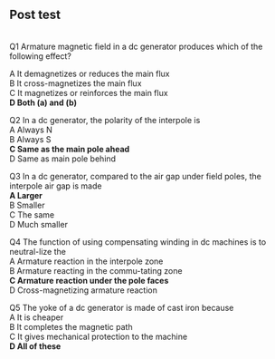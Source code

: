 ## Post test
<br>
Q1 Armature magnetic field in a dc generator produces which of the following effect?<br>

A It demagnetizes or reduces the main flux<br>
B It cross-magnetizes the main flux<br>
C It magnetizes or reinforces the main flux<br>
<b>D Both (a) and (b) <br></b>



Q2 In a dc generator, the polarity of the interpole is<br>
A Always N<br>
B Always S<br>
<b> C Same as the main pole ahead<br></b>
D Same as main pole behind<br>



Q3 In a dc generator, compared to the air gap under field poles, the interpole air gap is made<br>
<b>A Larger<br></b>
B Smaller<br>
C The same<br>
D Much smaller<br>




Q4 The function of using compensating winding in dc machines is to neutral-lize the<br>
A Armature reaction in the interpole zone<br>
B Armature reacting in the commu-tating zone<br>
<b>C Armature reaction under the pole faces<br></b>
D Cross-magnetizing armature reaction<br>


Q5 The yoke of a dc generator is made of cast iron because<br>
A It is cheaper<br>
B It completes the magnetic path<br>
C It gives mechanical protection to the machine<br>
<b>D All of these<br></b>


